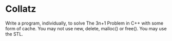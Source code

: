 # Collatz
Write a program, individually, to solve The 3n+1 Problem in C++ with some form of cache.
You may not use new, delete, malloc() or free(). You may use the STL.
